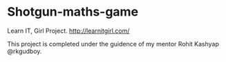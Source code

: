 # Shotgun-maths-game

Learn IT, Girl Project.
http://learnitgirl.com/

This project is completed under the guidence of my mentor Rohit Kashyap @rkgudboy.
